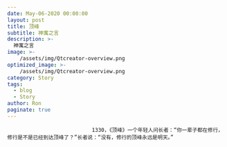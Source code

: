 ```yaml
---
date: May-06-2020 00:00:00
layout: post
title: 顶峰
subtitle: 神寓之言
description: >-
  神寓之言
image: >-
    /assets/img/Qtcreator-overview.png
optimized_image: >-
    /assets/img/Qtcreator-overview.png
category: Story
tags:
  - blog
  - Story
author: Ron
paginate: true
---
```


							　　1330，《顶峰》一个年轻人问长者：“你一辈子都在修行，修行是不是已经到达顶峰了？”长者说：“没有，修行的顶峰永远是明天。”
							
							
						